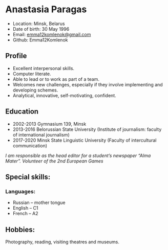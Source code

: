 # Anastasia Paragas
* Location: Minsk, Belarus
* Date of birth: 		30 May 1996
* Email: 			emma12komlenok@gmail.com
* Github: Emma12Komlenok
## Profile	
* Excellent interpersonal skills.
* Computer literate.
* Able to lead or to work as part of a team.
* Welcomes new challenges, especially if they involve implementing and developing schemes.
* Analytical, innovative, self-motivating, confident. 
## Education             
* 2002-2013 Gymnasium 139, Minsk
* 2013-2016 Belorussian State University (Institute of journalism: faculty of international journalism)
* 2017-2020 Minsk State Linguistic University (Faculty of intercultural communication)

_I am responsible as the head editor for a student’s newspaper “Alma Mater”.
Volunteer of the 2nd European Games_
 ## Special skills:


### Languages: 
* Russian – mother tongue
* English – C1
* French – A2

## Hobbies:		
Photography, reading, visiting theatres and museums.


